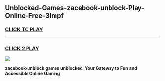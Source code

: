 
## Unblocked-Games-zacebook-unblock-Play-Online-Free-3lmpf
<h3>
<a href="https://premium76.site?title=zacebook-unblock&ref=26A">CLICK TO PLAY</a></h3>
<hr>

<h3>
<a href="https://premium76.site?title=zacebook-unblock&ref=26A">CLICK 2 PLAY</a>
  
</h3>

<a href="https://premium76.site?title=zacebook-unblock&ref=26A"><img src="https://clearcache.store/games.png"></a>


**zacebook-unblock games unblocked: Your Gateway to Fun and Accessible Online Gaming**
